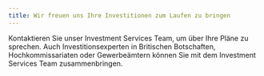 ```yaml
---
title: Wir freuen uns Ihre Investitionen zum Laufen zu bringen
---
```


Kontaktieren Sie unser Investment Services Team, um über Ihre Pläne zu sprechen. 
Auch Investitionsexperten in Britischen Botschaften, Hochkommissariaten oder Gewerbeämtern können Sie mit dem Investment Services Team zusammenbringen.

